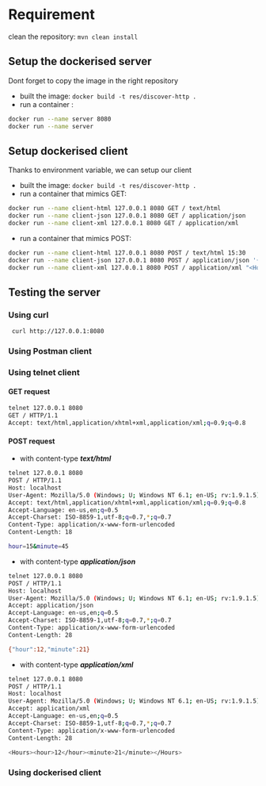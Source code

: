 # Requirement

clean the repository:
`mvn clean install`

## Setup the dockerised server
Dont forget to copy the image in the right repository
- built the image:
`docker build -t res/discover-http .`
- run a container :
```bash
docker run --name server 8080
docker run --name server
```


## Setup dockerised client
Thanks to environment variable, we can setup our client
- built the image:
`docker build -t res/discover-http .`
- run a container that mimics GET:
```bash
docker run --name client-html 127.0.0.1 8080 GET / text/html
docker run --name client-json 127.0.0.1 8080 GET / application/json
docker run --name client-xml 127.0.0.1 8080 GET / application/xml
```
- run a container that mimics POST:
```bash
docker run --name client-html 127.0.0.1 8080 POST / text/html 15:30
docker run --name client-json 127.0.0.1 8080 POST / application/json '{"hour":11,"minute":53}'
docker run --name client-xml 127.0.0.1 8080 POST / application/xml "<Hours><hour>12</hour><minute>21</minute></Hours>"
```

## Testing the server
### Using **curl**
` curl http://127.0.0.1:8080`

### Using **Postman** client

### Using **telnet** client
#### **GET** request
```bash
telnet 127.0.0.1 8080
GET / HTTP/1.1
Accept: text/html,application/xhtml+xml,application/xml;q=0.9;q=0.8
```

#### **POST** request
- with content-type ***text/html***

```bash
telnet 127.0.0.1 8080
POST / HTTP/1.1
Host: localhost
User-Agent: Mozilla/5.0 (Windows; U; Windows NT 6.1; en-US; rv:1.9.1.5) Gecko/20091102 Firefox/3.5.5 (.NET CLR 3.5.30729)
Accept: text/html,application/xhtml+xml,application/xml;q=0.9;q=0.8
Accept-Language: en-us,en;q=0.5
Accept-Charset: ISO-8859-1,utf-8;q=0.7,*;q=0.7
Content-Type: application/x-www-form-urlencoded
Content-Length: 18

hour=15&minute=45
```

- with content-type ***application/json***

```bash
telnet 127.0.0.1 8080
POST / HTTP/1.1
Host: localhost
User-Agent: Mozilla/5.0 (Windows; U; Windows NT 6.1; en-US; rv:1.9.1.5) Gecko/20091102 Firefox/3.5.5 (.NET CLR 3.5.30729)
Accept: application/json
Accept-Language: en-us,en;q=0.5
Accept-Charset: ISO-8859-1,utf-8;q=0.7,*;q=0.7
Content-Type: application/x-www-form-urlencoded
Content-Length: 28

{"hour":12,"minute":21}
```
- with content-type ***application/xml***

```bash
telnet 127.0.0.1 8080
POST / HTTP/1.1
Host: localhost
User-Agent: Mozilla/5.0 (Windows; U; Windows NT 6.1; en-US; rv:1.9.1.5) Gecko/20091102 Firefox/3.5.5 (.NET CLR 3.5.30729)
Accept: application/xml
Accept-Language: en-us,en;q=0.5
Accept-Charset: ISO-8859-1,utf-8;q=0.7,*;q=0.7
Content-Type: application/x-www-form-urlencoded
Content-Length: 28

<Hours><hour>12</hour><minute>21</minute></Hours>
```


### Using dockerised client
